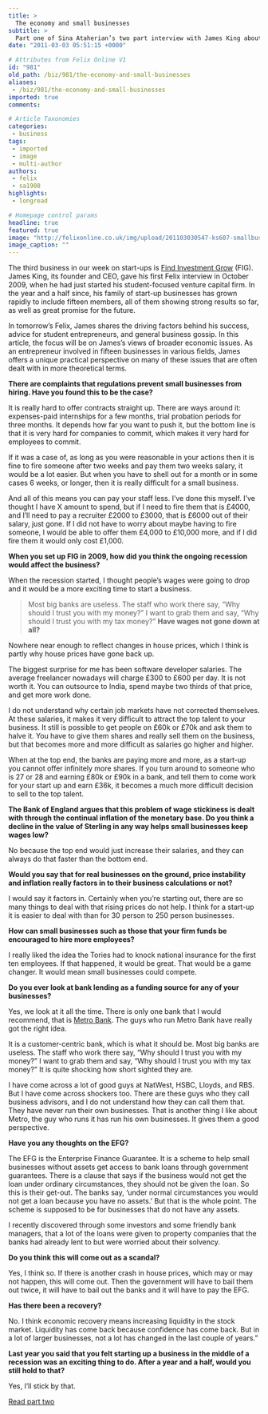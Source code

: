 ```yaml
---
title: >
  The economy and small businesses
subtitle: >
  Part one of Sina Ataherian’s two part interview with James King about Find Invest Grow, the student-focus venture capital firm he founded in late 2009
date: "2011-03-03 05:51:15 +0000"

# Attributes from Felix Online V1
id: "981"
old_path: /biz/981/the-economy-and-small-businesses
aliases:
 - /biz/981/the-economy-and-small-businesses
imported: true
comments:

# Article Taxonomies
categories:
 - business
tags:
 - imported
 - image
 - multi-author
authors:
 - felix
 - sa1908
highlights:
 - longread

# Homepage control params
headline: true
featured: true
image: "http://felixonline.co.uk/img/upload/201103030547-ks607-smallbus.jpg"
image_caption: ""
---
```


The third business in our week on start-ups is [Find Investment Grow](http://www.findinvestgrow.com/) (FIG). James King, its founder and CEO, gave his first Felix interview in October 2009, when he had just started his student-focused venture capital firm. In the year and a half since, his family of start-up businesses has grown rapidly to include fifteen members, all of them showing strong results so far, as well as great promise for the future.

In tomorrow’s Felix, James shares the driving factors behind his success, advice for student entrepreneurs, and general business gossip. In this article, the focus will be on James’s views of broader economic issues. As an entrepreneur involved in fifteen businesses in various fields, James offers a unique practical perspective on many of these issues that are often dealt with in more theoretical terms.

__There are complaints that regulations prevent small businesses from hiring. Have you found this to be the case?__

It is really hard to offer contracts straight up. There are ways around it: expenses-paid internships for a few months, trial probation periods for three months. It depends how far you want to push it, but the bottom line is that it is very hard for companies to commit, which makes it very hard for employees to commit.

If it was a case of, as long as you were reasonable in your actions then it is fine to fire someone after two weeks and pay them two weeks salary, it would be a lot easier. But when you have to shell out for a month or in some cases 6 weeks, or longer, then it is really difficult for a small business.

And all of this means you can pay your staff less. I’ve done this myself. I’ve thought I have X amount to spend, but if I need to fire them that is £4000, and I’ll need to pay a recruiter £2000 to £3000, that is £6000 out of their salary, just gone. If I did not have to worry about maybe having to fire someone, I would be able to offer them £4,000 to £10,000 more, and if I did fire them it would only cost £1,000.

__When you set up FIG in 2009, how did you think the ongoing recession would affect the business?__

When the recession started, I thought people’s wages were going to drop and it would be a more exciting time to start a business.
> Most big banks are useless. The staff who work there say, “Why should I trust you with my money?” I want to grab them and say, “Why should I trust you with my tax money?”
__Have wages not gone down at all?__

Nowhere near enough to reflect changes in house prices, which I think is partly why house prices have gone back up.

The biggest surprise for me has been software developer salaries. The average freelancer nowadays will charge £300 to £600 per day. It is not worth it. You can outsource to India, spend maybe two thirds of that price, and get more work done.

I do not understand why certain job markets have not corrected themselves. At these salaries, it makes it very difficult to attract the top talent to your business. It still is possible to get people on £60k or £70k and ask them to halve it. You have to give them shares and really sell them on the business, but that becomes more and more difficult as salaries go higher and higher.

When at the top end, the banks are paying more and more, as a start-up you cannot offer infinitely more shares. If you turn around to someone who is 27 or 28 and earning £80k or £90k in a bank, and tell them to come work for your start up and earn £36k, it becomes a much more difficult decision to sell to the top talent.

__The Bank of England argues that this problem of wage stickiness is dealt with through the continual inflation of the monetary base. Do you think a decline in the value of Sterling in any way helps small businesses keep wages low?__

No because the top end would just increase their salaries, and they can always do that faster than the bottom end.

__Would you say that for real businesses on the ground, price instability and inflation really factors in to their business calculations or not?__

I would say it factors in. Certainly when you’re starting out, there are so many things to deal with that rising prices do not help. I think for a start-up it is easier to deal with than for 30 person to 250 person businesses.

__How can small businesses such as those that your firm funds be encouraged to hire more employees?__

I really liked the idea the Tories had to knock national insurance for the first ten employees. If that happened, it would be great. That would be a game changer. It would mean small businesses could compete.

__Do you ever look at bank lending as a funding source for any of your businesses?__

Yes, we look at it all the time. There is only one bank that I would recommend, that is [Metro Bank](http://www.metrobankonline.co.uk). The guys who run Metro Bank have really got the right idea.

It is a customer-centric bank, which is what it should be. Most big banks are useless. The staff who work there say, “Why should I trust you with my money?” I want to grab them and say, “Why should I trust you with my tax money?” It is quite shocking how short sighted they are.

I have come across a lot of good guys at NatWest, HSBC, Lloyds, and RBS. But I have come across shockers too. There are these guys who they call business advisors, and I do not understand how they can call them that. They have never run their own businesses. That is another thing I like about Metro, the guy who runs it has run his own businesses. It gives them a good perspective.

__Have you any thoughts on the EFG?__

The EFG is the Enterprise Finance Guarantee. It is a scheme to help small businesses without assets get access to bank loans through government guarantees. There is a clause that says if the business would not get the loan under ordinary circumstances, they should not be given the loan. So this is their get-out. The banks say, ‘under normal circumstances you would not get a loan because you have no assets.’ But that is the whole point. The scheme is supposed to be for businesses that do not have any assets.

I recently discovered through some investors and some friendly bank managers, that a lot of the loans were given to property companies that the banks had already lent to but were worried about their solvency.

__Do you think this will come out as a scandal?__

Yes, I think so. If there is another crash in house prices, which may or may not happen, this will come out. Then the government will have to bail them out twice, it will have to bail out the banks and it will have to pay the EFG.

__Has there been a recovery?__

No. I think economic recovery means increasing liquidity in the stock market. Liquidity has come back because confidence has come back. But in a lot of larger businesses, not a lot has changed in the last couple of years.”

__Last year you said that you felt starting up a business in the middle of a recession was an exciting thing to do. After a year and a half, would you still hold to that?__

Yes, I’ll stick by that.

[Read part two](http://felixonline.co.uk/?article=1013)
